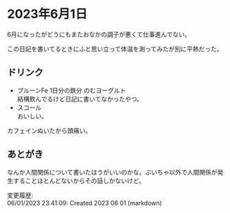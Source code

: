 # 2023年6月1日

6月になったがどうにもまたおなかの調子が悪くて仕事進んでない。

この日記を書いてるときにふと思い立って体温を測ってみたが別に平熱だった。

## ドリンク

- プルーンFe 1日分の鉄分 のむヨーグルト  
結構飲んでるけど日記に書いてなかったやつ。
- スコール  
おいしい。

カフェインぬいたから頭痛い。

## あとがき

なんか人間関係について書いたほうがいいのかな。ぶいちゃ以外で人間関係が発生することほとんどないからその話しかないけど。

変更履歴:  
06/01/2023 23:41:09: Created 2023 06 01 (markdown)  
